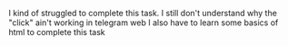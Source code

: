 I kind of struggled to complete this task. I still don't understand why the "click" ain't working in telegram web I also have to learn some basics of html to complete this task 
